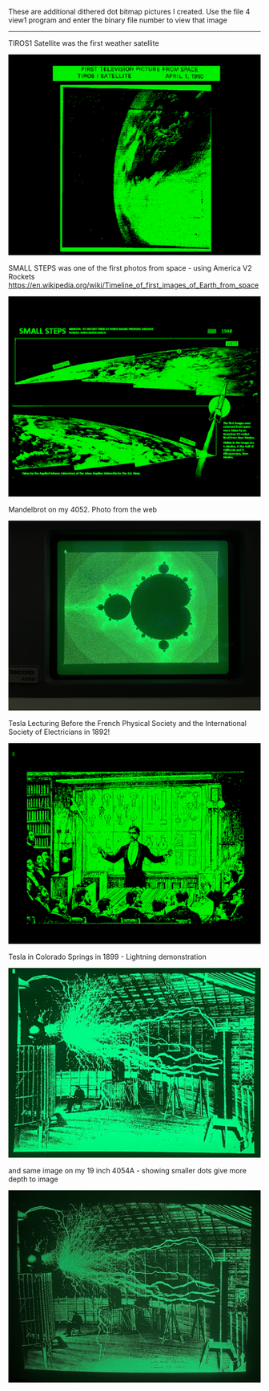 These are additional dithered dot bitmap pictures I created.
Use the file 4 view1 program and enter the binary file number to view that image

*******************
TIROS1 Satellite was the first weather satellite

![TIROS1 Weather Satellite](./TIROS%201%20Satellite%20April%201%201960.png)


SMALL STEPS was one of the first photos from space - using America V2 Rockets
https://en.wikipedia.org/wiki/Timeline_of_first_images_of_Earth_from_space

![SMALL STEPS](./SMALL%20STEPS%201948.png)

Mandelbrot on my 4052.  Photo from the web 

![Mandelbrot on Tektronix 4052](./Mandelbrot%20on%20my%204052.jpeg)

Tesla Lecturing Before the French Physical Society and the International Society of Electricians in 1892!

![Tesla Lecturing on 4051 Emulator](./Tesla%204051%20em.png)

Tesla in Colorado Springs in 1899 - Lightning demonstration

![Tesla Lightning on 4052](./Tesla%20Lightning%204052.jpg)

and same image on my 19 inch 4054A - showing smaller dots give more depth to image

![Tesla Lightning on 4054A](./Tesla%20Lightning%204054A.jpg)
